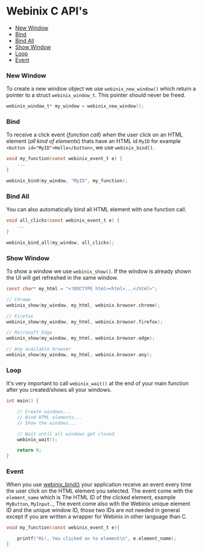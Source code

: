 # Webinix C API's

- [New Window](/c_api?id=New-Window)
- [Bind](/c_api?id=Bind)
- [Bind All](/c_api?id=Bind-All)
- [Show Window](/c_api?id=Show-Window)
- [Loop](/c_api?id=Loop)
- [Event](/c_api?id=Event)

### New Window

To create a new window object we use `webinix_new_window()` which return a pointer to a struct `webinix_window_t`. This pointer should never be freed.

```c
webinix_window_t* my_window = webinix_new_window();
```

### Bind

To receive a click event (*function call*) when the user click on an HTML element (*all kind of elements*) thats have an HTML id `MyID` for example `<button id="MyID">Hello</button>`, we use `webinix_bind()`.

```c
void my_function(const webinix_event_t e) {
    ...
}

webinix_bind(my_window, "MyID", my_function);
```

### Bind All

You can also automatically bind all HTML element with one function call.

```c
void all_clicks(const webinix_event_t e) {
    ...
}

webinix_bind_all(my_window, all_clicks);
```

### Show Window

To show a window we use `webinix_show()`. If the window is already shown the UI will get refreshed in the same window.

```c
const char* my_html = "<!DOCTYPE html><html>...</html>";

// Chrome
webinix_show(my_window, my_html, webinix.browser.chrome);

// Firefox
webinix_show(my_window, my_html, webinix.browser.firefox);

// Microsoft Edge
webinix_show(my_window, my_html, webinix.browser.edge);

// Any available browser
webinix_show(my_window, my_html, webinix.browser.any);
```

### Loop

It's very important to call `webinix_wait()` at the end of your main function after you created/shows all your windows.

```c
int main() {

	// Create windows...
	// Bind HTML elements...
    // Show the windows...

    // Wait until all windows get closed
	webinix_wait();

    return 0;
}
```

### Event

When you use [webinix_bind()](/c_api?id=Bind) your application receive an event every time the user click on the HTML element you selected. The event come with the `element_name` which is The HTML ID of the clicked element, example `MyButton`, `MyInput`.., The event come also with the Webinix unique element ID and the unique window ID, those two IDs are not needed in general except if you are written a wrapper for Webinix in other language than C.

```c
void my_function(const webinix_event_t e){

	printf("Hi!, You clicked on %s element\n", e.element_name);
}
```

